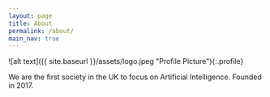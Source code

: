 ```yaml
---
layout: page
title: About
permalink: /about/
main_nav: true
---
```


![alt text]({{ site.baseurl }}/assets/logo.jpeg "Profile Picture"){:.profile}

We are the first society in the UK to focus on Artificial Intelligence. Founded in 2017.

